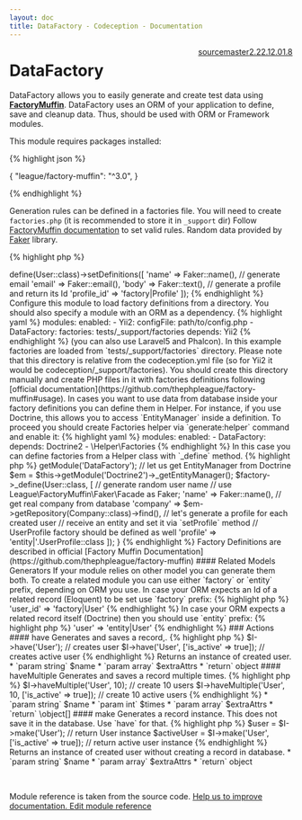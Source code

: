 ```yaml
---
layout: doc
title: DataFactory - Codeception - Documentation
---
```




<div class="btn-group" role="group" style="float: right" aria-label="..."><a class="btn btn-default" href="https://github.com/Codeception/Codeception/blob/2.3/src/Codeception/Module/DataFactory.php">source</a><a class="btn btn-default" href="https://github.com/Codeception/Codeception/blob/master/docs/modules/DataFactory.md">master</a><a class="btn btn-default" href="https://github.com/Codeception/Codeception/blob/2.2/docs/modules/DataFactory.md">2.2</a><a class="btn btn-default" href="https://github.com/Codeception/Codeception/blob/2.1/docs/modules/DataFactory.md">2.1</a><a class="btn btn-default" href="https://github.com/Codeception/Codeception/blob/2.0/docs/modules/DataFactory.md">2.0</a><a class="btn btn-default" href="https://github.com/Codeception/Codeception/blob/1.8/docs/modules/DataFactory.md">1.8</a></div>

# DataFactory


DataFactory allows you to easily generate and create test data using [**FactoryMuffin**](https://github.com/thephpleague/factory-muffin).
DataFactory uses an ORM of your application to define, save and cleanup data. Thus, should be used with ORM or Framework modules.

This module requires packages installed:

{% highlight json %}

{
 "league/factory-muffin": "^3.0",
}

{% endhighlight %}

Generation rules can be defined in a factories file. You will need to create `factories.php` (it is recommended to store it in `_support` dir)
Follow [FactoryMuffin documentation](https://github.com/thephpleague/factory-muffin) to set valid rules.
Random data provided by [Faker](https://github.com/fzaninotto/Faker) library.

{% highlight php %}

<?php
use League\FactoryMuffin\Faker\Facade as Faker;

$fm->define(User::class)->setDefinitions([
 'name'   => Faker::name(),

    // generate email
   'email'  => Faker::email(),
   'body'   => Faker::text(),

   // generate a profile and return its Id
   'profile_id' => 'factory|Profile'
]);

{% endhighlight %}

Configure this module to load factory definitions from a directory.
You should also specify a module with an ORM as a dependency.

{% highlight yaml %}

modules:
    enabled:
        - Yii2:
            configFile: path/to/config.php
        - DataFactory:
            factories: tests/_support/factories
            depends: Yii2

{% endhighlight %}

(you can also use Laravel5 and Phalcon).

In this example factories are loaded from `tests/_support/factories` directory. Please note that this directory is relative from the codeception.yml file (so for Yii2 it would be codeception/_support/factories).
You should create this directory manually and create PHP files in it with factories definitions following [official documentation](https://github.com/thephpleague/factory-muffin#usage).

In cases you want to use data from database inside your factory definitions you can define them in Helper.
For instance, if you use Doctrine, this allows you to access `EntityManager` inside a definition.

To proceed you should create Factories helper via `generate:helper` command and enable it:

{% highlight yaml %}
modules:
    enabled:
        - DataFactory:
            depends: Doctrine2
        - \Helper\Factories


{% endhighlight %}

In this case you can define factories from a Helper class with `_define` method.

{% highlight php %}

<?php
public function _beforeSuite()
{
     $factory = $this->getModule('DataFactory');
     // let us get EntityManager from Doctrine
     $em = $this->getModule('Doctrine2')->_getEntityManager();

     $factory->_define(User::class, [

         // generate random user name
         // use League\FactoryMuffin\Faker\Facade as Faker;
         'name' => Faker::name(),

         // get real company from database
         'company' => $em->getRepository(Company::class)->find(),

         // let's generate a profile for each created user
         // receive an entity and set it via `setProfile` method
         // UserProfile factory should be defined as well
         'profile' => 'entity|'.UserProfile::class
     ]);
}

{% endhighlight %}

Factory Definitions are described in official [Factory Muffin Documentation](https://github.com/thephpleague/factory-muffin)

#### Related Models Generators

If your module relies on other model you can generate them both.
To create a related module you can use either `factory` or `entity` prefix, depending on ORM you use.

In case your ORM expects an Id of a related record (Eloquent) to be set use `factory` prefix:

{% highlight php %}

'user_id' => 'factory|User'

{% endhighlight %}

In case your ORM expects a related record itself (Doctrine) then you should use `entity` prefix:

{% highlight php %}

'user' => 'entity|User'

{% endhighlight %}

### Actions

#### have
 
Generates and saves a record,.

{% highlight php %}

$I->have('User'); // creates user
$I->have('User', ['is_active' => true]); // creates active user

{% endhighlight %}

Returns an instance of created user.

 * `param string` $name
 * `param array` $extraAttrs

 * `return` object


#### haveMultiple
 
Generates and saves a record multiple times.

{% highlight php %}

$I->haveMultiple('User', 10); // create 10 users
$I->haveMultiple('User', 10, ['is_active' => true]); // create 10 active users

{% endhighlight %}

 * `param string` $name
 * `param int` $times
 * `param array` $extraAttrs

 * `return` \object[]


#### make
 
Generates a record instance.

This does not save it in the database. Use `have` for that.

{% highlight php %}

$user = $I->make('User'); // return User instance
$activeUser = $I->make('User', ['is_active' => true]); // return active user instance

{% endhighlight %}

Returns an instance of created user without creating a record in database.

 * `param string` $name
 * `param array` $extraAttrs

 * `return` object

<p>&nbsp;</p><div class="alert alert-warning">Module reference is taken from the source code. <a href="https://github.com/Codeception/Codeception/tree/2.3/src/Codeception/Module/DataFactory.php">Help us to improve documentation. Edit module reference</a></div>
